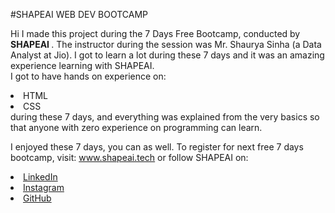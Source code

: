 #SHAPEAI WEB DEV BOOTCAMP

Hi I made this project during the 7 Days Free Bootcamp, conducted by <b> SHAPEAI
</b>.
The instructor during the session was Mr. Shaurya Sinha (a Data Analyst at Jio). I got to learn a lot during these 7 days and it was an amazing experience learning with SHAPEAI. <br>I got to have hands on experience on:
<li>HTML
<li>CSS
<br>during these 7 days, and everything was explained from the very basics so that anyone with zero experience on programming can learn. 
  
 I enjoyed these 7 days, you can as well. To register for next free 7 days bootcamp, visit: www.shapeai.tech
or follow SHAPEAI on:
<li><a href="https://in.linkedin.com/company/shapeai">LinkedIn</a>
<li><a href="https://www.instagram.com/shape.ai/?hl=en">Instagram</a>
<li><a href="https://www.youtube.com/channel/UCTUvDLTW9meuDXWcbmISPdA>YouTube</a>
<li><a href="https://github.com/shapeai">GitHub</a>
